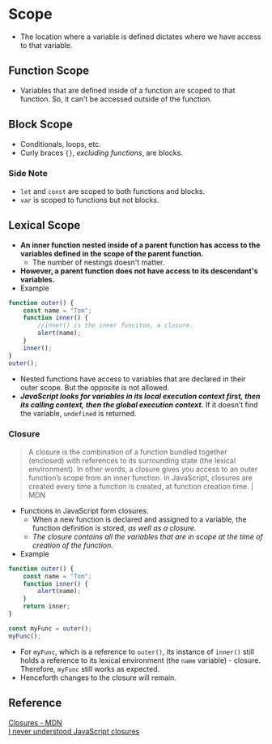 # Scope
- The location where a variable is defined dictates where we have access to that variable.

## Function Scope
- Variables that are defined inside of a function are scoped to that function. So, it can't be accessed outside of the function.

## Block Scope
- Conditionals, loops, etc.
- Curly braces `{}`, *excluding functions*, are blocks.
### Side Note
- `let` and `const` are scoped to both functions and blocks.
- `var` is scoped to functions but not blocks.

## Lexical Scope
- **An inner function nested inside of a parent function has access to the variables defined in the scope of the parent function.**
  - The number of nestings doesn't matter.
- **However, a parent function does not have access to its descendant's variables.**
- Example
```js
function outer() {
	const name = "Tom";
	function inner() {
		//inner() is the inner funciton, a closure.
		alert(name);
	}
	inner();
}
outer();
```
- Nested functions have access to variables that are declared in their outer scope. But the opposite is not allowed.
- ***JavaScript looks for variables in its local execution context first, then its calling context, then the global execution context.*** If it doesn’t find the variable, `undefined` is returned.
### Closure
> A closure is the combination of a function bundled together (enclosed) with references to its surrounding state (the lexical environment). In other words, a closure gives you access to an outer function’s scope from an inner function. In JavaScript, closures are created every time a function is created, at function creation time. | MDN
- Functions in JavaScript form closures.
  - When a new function is declared and assigned to a variable, the function definition is stored, *as well as a closure.*
  - *The closure contains all the variables that are in scope at the time of creation of the function.*
- Example
```js
function outer() {
	const name = "Tom";
	function inner() {
		alert(name);
	}
	return inner;
}

const myFunc = outer();
myFunc();
```
  - For `myFunc`, which is a reference to `outer()`, its instance of `inner()` still holds a reference to its lexical environment (the `name` variable) - closure. Therefore, `myFunc` still works as expected.
  - Henceforth changes to the closure will remain.

## Reference
[Closures - MDN](https://developer.mozilla.org/en-US/docs/Web/JavaScript/Closures)  
[I never understood JavaScript closures](https://medium.com/dailyjs/i-never-understood-javascript-closures-9663703368e8)  
